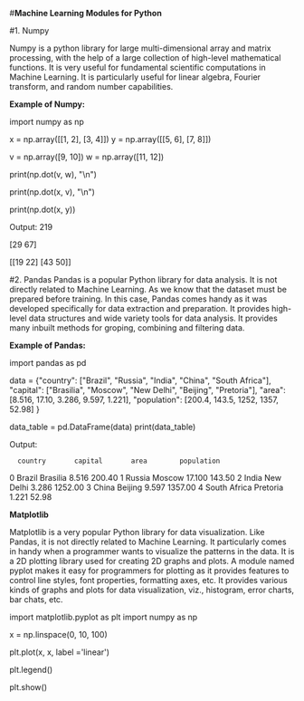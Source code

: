 #**Machine Learning Modules for Python**

#1. Numpy

Numpy is a python library for large multi-dimensional array and matrix processing, with the help of a large collection of high-level mathematical functions. It is very useful for fundamental scientific computations in Machine Learning. It is particularly useful for linear algebra, Fourier transform, and random number capabilities.

**Example of Numpy:**

import numpy as np
 
x = np.array([[1, 2], [3, 4]])
y = np.array([[5, 6], [7, 8]])
 
v = np.array([9, 10])
w = np.array([11, 12])
 
print(np.dot(v, w), "\n")
 
print(np.dot(x, v), "\n")
 
print(np.dot(x, y))

Output: 
219 

[29 67] 

[[19 22]
 [43 50]]
 
#2. Pandas
Pandas is a popular Python library for data analysis. It is not directly related to Machine Learning. As we know that the dataset must be prepared before training. In this case, Pandas comes handy as it was developed specifically for data extraction and preparation. It provides high-level data structures and wide variety tools for data analysis. It provides many inbuilt methods for groping, combining and filtering data. 

**Example of Pandas:**

import pandas as pd
 
data = {"country": ["Brazil", "Russia", "India", "China", "South Africa"],
       "capital": ["Brasilia", "Moscow", "New Delhi", "Beijing", "Pretoria"],
       "area": [8.516, 17.10, 3.286, 9.597, 1.221],
       "population": [200.4, 143.5, 1252, 1357, 52.98] }
 
data_table = pd.DataFrame(data)
print(data_table)

Output: 

      country       capital       area        population
 0    Brazil        Brasilia      8.516         200.40
 1    Russia        Moscow        17.100        143.50
 2    India        New Delhi      3.286         1252.00
 3    China         Beijing       9.597         1357.00
 4  South Africa    Pretoria      1.221         52.98
 
**Matplotlib**

Matplotlib is a very popular Python library for data visualization. Like Pandas, it is not directly related to Machine Learning. It particularly comes in handy when a programmer wants to visualize the patterns in the data. It is a 2D plotting library used for creating 2D graphs and plots. A module named pyplot makes it easy for programmers for plotting as it provides features to control line styles, font properties, formatting axes, etc. It provides various kinds of graphs and plots for data visualization, viz., histogram, error charts, bar chats, etc.

import matplotlib.pyplot as plt
import numpy as np
 
x = np.linspace(0, 10, 100)
 
plt.plot(x, x, label ='linear')
 
plt.legend()
 
plt.show()
